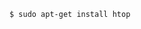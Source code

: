 <!-- layout:code post: 2015-09-26-memory-usage-issues_if-you're-experiencing-memor -->

```
$ sudo apt-get install htop
```
